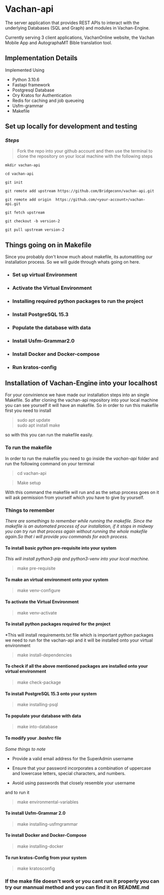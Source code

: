 # Vachan-api

The server application that provides REST APIs to interact with the underlying Databases (SQL and Graph) and modules in Vachan-Engine.

Currently serving 3 client applications, VachanOnline website, the Vachan Mobile App and AutographaMT Bible translation tool.

## Implementation Details

Implemented Using
- Python 3.10.6
- Fastapi framework
- Postgresql Database
- Ory Kratos for Authentication
- Redis for caching and job queueing 
- Usfm-grammar
- Makefile


## Set up locally for development and testing


### **_Steps_**

>Fork the repo into your github account and then use the terminal to clone the repository on your local machine with the following steps

```mkdir vachan-api```

```cd vachan-api```

```git init```

```git remote add upstream https://github.com/Bridgeconn/vachan-api.git```

```git remote add origin  https://github.com/<your-account>/vachan-api.git```

```git fetch upstream```

```git checkout -b version-2```

```git pull upstream version-2```


## Things going on in Makefile

Since you probably don't know much about makefile, its automatiting our installation process. So we will guide through whats going on here.

*  ### Set up virtual Environment 
*  ### Activate the Virtual Environment
*  ### Installing required python packages to run the project
*  ### Install PostgreSQL 15.3
*  ### Populate the database with data
*  ### Install Usfm-Grammar2.0
*  ### Install Docker and Docker-compose
*  ### Run kratos-config


## Installation of Vachan-Engine into your localhost

For your convinience we have made our installation steps into an single Makefile. So after cloning the vachan-api repository into your local machine you can see yourself it will have an makefile. So in order to run this makefile first you need to install 

> sudo apt update\
sudo apt install make

so with this you can run the makefile easily.

### **To run the makefile**
In order to run the makefile you need to go inside the _vachan-api_  folder and run the following command on your terminal

> cd vachan-api 

> Make setup

With this command the makefile will run and as the setup process goes on it will ask permission from yourself which you have to give by yourself.

### **Things to remember**

*There are somethings to remember while running the makefile. Since the makefile is an automated process of our installation, if it stops in midway you can try run that process again without running the whole makefile again.So that i will provide you commands for each process.*

#### **To install basic python pre-requisite into your system**


*This will install python3-pip and python3-venv into your local machine.*

> make pre-requisite

#### **To make an virtual environment onto your system**

>	make venv-configure

#### **To activate the Virtual Environment**

>	make venv-activate

#### **To install python packages required for the project**

*This will install requirements.txt file which is important python packages we need to run for the vachan-api and it will be installed onto your virtual environment

>	make install-dependencies

####  **To check if all the above mentioned packages are installed onto your virtual environment**

>	make check-package

#### **To install PostgreSQL 15.3 onto your system**

>	make installing-psql

####  **To populate your database with data**

>	make into-database

#### **To modify your _.bashrc_ file**

_Some things to note_

* Provide a valid email address for the SuperAdmin username

* Ensure that your password incorporates a combination of uppercase and   lowercase letters, special characters, and numbers.

* Avoid using passwords that closely resemble  your username

and to run it

>	make environmental-variables

#### **To install Usfm-Grammar 2.0**

>	make installing-usfmgrammar


#### **To install Docker and Docker-Compose**

>	make installing-docker

#### **To run kratos-Config from your system**

>	make kratosconfig


### If the make file doesn't work or you cant run it properly you can try our mannual method and you can find it on README.md 
